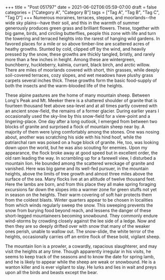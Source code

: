 +++
title = "Post 051797"
date = 2021-06-02T06:05:59-07:00
draft = false
categories = ["Category A", "Category B"]
tags = ["Tag A", "Tag B", "Tag C", "Tag D"]
+++
Numerous moraines, terraces, steppes, and moorlands--the wide sky plains--have their soil, and this in the warmth of summer generously produces green grass and brilliant flowers. These, together with big game, birds, and circling butterflies, people this zone with life and turn the towering and terraced heights into the rarest of hanging wild gardens. In favored places for a mile or so above timber-line are scattered acres of heathy growths. Stunted by cold, clipped off by the wind, and heavily pressed by the snow, these growths are thickly tangled, bristly, and rarely more than a few inches in height. Among these are wintergreen, bunchberry, huckleberry, kalmia, currant, black birch, and arctic willow. There are miles of moorlands covered with short, thin grasses, while deeply soil-covered terraces, cozy slopes, and wet meadows have plushy grass carpets several inches thick. These growths form the basic food-supply of both the insects and the warm-blooded life of the heights.

These alpine pastures are the home of many mountain sheep. Between Long's Peak and Mt. Meeker there is a shattered shoulder of granite that is fourteen thousand feet above sea-level and at all times partly covered with an ancient snow-field, the remains of a former glacier. During earlier years I occasionally used the sky-line by this snow-field for a view-point and a lingering-place. One day after a long outlook, I emerged from between two blocks of granite and surprised a flock of mountain sheep near by. A majority of them were lying comfortably among the stones. One was nosing about, another was scratching his side with his hind hoof, while the patriarchal ram was poised on a huge block of granite. He, too, was looking down upon the world, but he was also scouting for enemies. Upon my appearance, the flock broke away at good speed but in excellent order, the old ram leading the way. In scrambling up for a farewell view, I disturbed a mountain lion. He bounded among the scattered wreckage of granite and vanished. Here was big game and its well-fed pursuer, in the mountain heights, above the limits of tree growth and almost three miles above the surface of the sea. Many flocks live at an altitude of twelve thousand feet. Here the lambs are born, and from this place they all make spring foraging excursions far down the slopes into a warmer zone for green stuffs not yet in season on the heights. Their warm covering of soft hair protects them from the coldest blasts. Winter quarters appear to be chosen in localities from which winds regularly sweep the snow. This sweeping prevents the snow from burying food beyond reach, and lessens the danger of these short-legged mountaineers becoming snowbound. They commonly endure wind-storms by crowding closely against the lee side of a ledge. Now and then they are so deeply drifted over with snow that many of the weaker ones perish, unable to wallow out. The snow-slide, the white terror of the heights, occasionally carries off an entire flock of these bold, vigilant sheep.

The mountain lion is a prowler, a cowardly, rapacious slaughterer, and may visit the heights at any time. Though apparently irregular in his visits, he seems to keep track of the seasons and to know the date for spring lamb, and he is likely to appear while the sheep are weak or snowbound. He is a wanton killer and is ever vigilant to slay. He lurks and lies in wait and preys upon all the birds and beasts except the bear.

